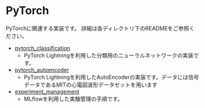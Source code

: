 # PyTorch
PyTorchに関連する実装です。
詳細は各ディレクトリ下のREADMEをご参照ください。

- [pytorch_classification][pytorch_classification]
    - PyTorch Lightningを利用した分類用のニューラルネットワークの実装です。
- [pytorch_autoencoder][pytorch_autoencoder]
    - PyTorch Lightningを利用したAutoEncoderの実装です。データには信号データであるMITの心電図波形データセットを用います
- [experiment_management][experiment_management]
    - MLflowを利用した実験管理の手順です。

[pytorch_classification]:./pytorch_classification
[pytorch_autoencoder]:./pytorch_autoencoder
[experiment_management]:./experiment_management
